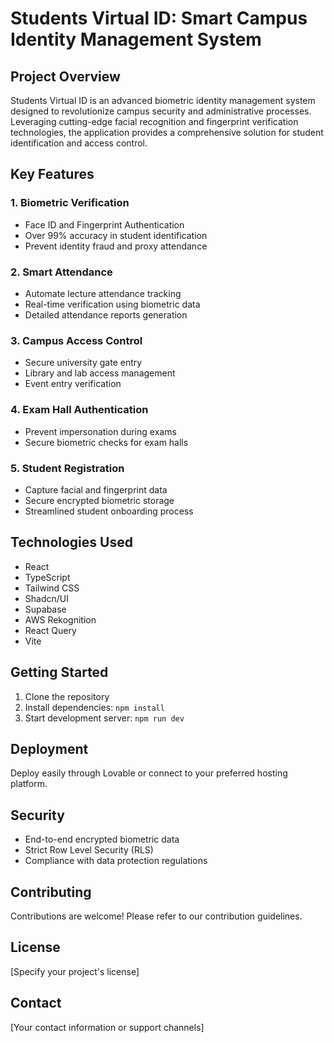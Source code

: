 
# Students Virtual ID: Smart Campus Identity Management System

## Project Overview

Students Virtual ID is an advanced biometric identity management system designed to revolutionize campus security and administrative processes. Leveraging cutting-edge facial recognition and fingerprint verification technologies, the application provides a comprehensive solution for student identification and access control.

## Key Features

### 1. Biometric Verification
- Face ID and Fingerprint Authentication
- Over 99% accuracy in student identification
- Prevent identity fraud and proxy attendance

### 2. Smart Attendance
- Automate lecture attendance tracking
- Real-time verification using biometric data
- Detailed attendance reports generation

### 3. Campus Access Control
- Secure university gate entry
- Library and lab access management
- Event entry verification

### 4. Exam Hall Authentication
- Prevent impersonation during exams
- Secure biometric checks for exam halls

### 5. Student Registration
- Capture facial and fingerprint data
- Secure encrypted biometric storage
- Streamlined student onboarding process

## Technologies Used

- React
- TypeScript
- Tailwind CSS
- Shadcn/UI
- Supabase
- AWS Rekognition
- React Query
- Vite

## Getting Started

1. Clone the repository
2. Install dependencies: `npm install`
3. Start development server: `npm run dev`

## Deployment

Deploy easily through Lovable or connect to your preferred hosting platform.

## Security

- End-to-end encrypted biometric data
- Strict Row Level Security (RLS)
- Compliance with data protection regulations

## Contributing

Contributions are welcome! Please refer to our contribution guidelines.

## License

[Specify your project's license]

## Contact

[Your contact information or support channels]
